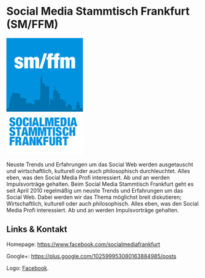 # Social Media Stammtisch Frankfurt (SM/FFM)
![Social Media Stammtisch Frankfurt](./smffm.logo.jpg)

Neuste Trends und Erfahrungen um das Social Web werden ausgetauscht und wirtschaftlich, kulturell oder
auch philosophisch durchleuchtet. Alles eben, was den Social Media Profi interessiert. Ab und an werden
Impulsvorträge gehalten. Beim Social Media Stammtisch Frankfurt geht es seit April 2010 regelmäßig um neuste
Trends und Erfahrungen um das Social Web. Dabei werden wir das Thema möglichst breit diskutieren;
Wirtschaftlich, kulturell oder auch philosophisch. Alles eben, was den Social Media Profi interessiert. Ab und
an werden Impulsvorträge gehalten.


## Links &amp; Kontakt

Homepage: <https://www.facebook.com/socialmediafrankfurt>




Google+: <https://plus.google.com/102599953080163884985/posts>





Logo: [Facebook](https://www.facebook.com/socialmediafrankfurt).

